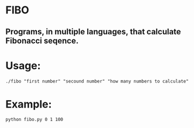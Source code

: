 # FIBO
## Programs, in multiple languages, that calculate Fibonacci seqence.

# Usage:
	./fibo "first number" "secound number" "how many numbers to calculate"
# Example:
	python fibo.py 0 1 100

